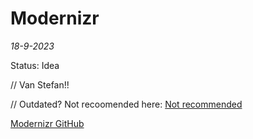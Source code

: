 # Modernizr
*18-9-2023*

Status: Idea

// Van Stefan!!

// Outdated?
Not recoomended here: [Not recommended](https://github.com/slikts/tooling/blob/master/not-recommended.md)

[Modernizr GitHub](https://github.com/Modernizr/Modernizr)